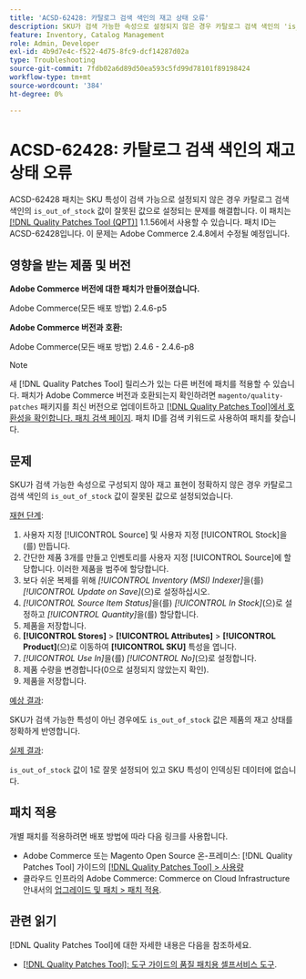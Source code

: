 ```yaml
---
title: 'ACSD-62428: 카탈로그 검색 색인의 재고 상태 오류'
description: SKU가 검색 가능한 속성으로 설정되지 않은 경우 카탈로그 검색 색인의 'is_out_of_stock' 값이 잘못 설정되는 문제를 해결하려면 ACSD-62428 패치를 적용합니다.
feature: Inventory, Catalog Management
role: Admin, Developer
exl-id: 4b9d7e4c-f522-4d75-8fc9-dcf14287d02a
type: Troubleshooting
source-git-commit: 7fdb02a6d89d50ea593c5fd99d78101f89198424
workflow-type: tm+mt
source-wordcount: '384'
ht-degree: 0%

---
```


# ACSD-62428: 카탈로그 검색 색인의 재고 상태 오류

ACSD-62428 패치는 SKU 특성이 검색 가능으로 설정되지 않은 경우 카탈로그 검색 색인의 `is_out_of_stock` 값이 잘못된 값으로 설정되는 문제를 해결합니다. 이 패치는 [[!DNL Quality Patches Tool (QPT)]](/help/tools/quality-patches-tool/quality-patches-tool-to-self-serve-quality-patches.md) 1.1.56에서 사용할 수 있습니다. 패치 ID는 ACSD-62428입니다. 이 문제는 Adobe Commerce 2.4.8에서 수정될 예정입니다.

## 영향을 받는 제품 및 버전

**Adobe Commerce 버전에 대한 패치가 만들어졌습니다.**

Adobe Commerce(모든 배포 방법) 2.4.6-p5

**Adobe Commerce 버전과 호환:**

Adobe Commerce(모든 배포 방법) 2.4.6 - 2.4.6-p8

>[!NOTE]
>
>새 [!DNL Quality Patches Tool] 릴리스가 있는 다른 버전에 패치를 적용할 수 있습니다. 패치가 Adobe Commerce 버전과 호환되는지 확인하려면 `magento/quality-patches` 패키지를 최신 버전으로 업데이트하고 [[!DNL Quality Patches Tool]에서 호환성을 확인합니다. 패치 검색 페이지](https://experienceleague.adobe.com/tools/commerce-quality-patches/index.html?lang=ko). 패치 ID를 검색 키워드로 사용하여 패치를 찾습니다.

## 문제

SKU가 검색 가능한 속성으로 구성되지 않아 재고 표현이 정확하지 않은 경우 카탈로그 검색 색인의 `is_out_of_stock` 값이 잘못된 값으로 설정되었습니다.

<u>재현 단계</u>:

1. 사용자 지정 [!UICONTROL Source] 및 사용자 지정 [!UICONTROL Stock]을(를) 만듭니다.
1. 간단한 제품 3개를 만들고 인벤토리를 사용자 지정 [!UICONTROL Source]에 할당합니다. 이러한 제품을 범주에 할당합니다.
1. 보다 쉬운 복제를 위해 *[!UICONTROL Inventory (MSI) Indexer]*&#x200B;을(를) *[!UICONTROL Update on Save]*(으)로 설정하십시오.
1. *[!UICONTROL Source Item Status]*&#x200B;을(를) *[!UICONTROL In Stock]*(으)로 설정하고 *[!UICONTROL Quantity]*&#x200B;을(를) 할당합니다.
1. 제품을 저장합니다.
1. **[!UICONTROL Stores]** > **[!UICONTROL Attributes]** > **[!UICONTROL Product]**(으)로 이동하여 **[!UICONTROL SKU]** 특성을 엽니다.
1. *[!UICONTROL Use In]*&#x200B;을(를) *[!UICONTROL No]*(으)로 설정합니다.
1. 제품 수량을 변경합니다(0으로 설정되지 않았는지 확인).
1. 제품을 저장합니다.

<u>예상 결과</u>:

SKU가 검색 가능한 특성이 아닌 경우에도 `is_out_of_stock` 값은 제품의 재고 상태를 정확하게 반영합니다.

<u>실제 결과</u>:

`is_out_of_stock` 값이 1로 잘못 설정되어 있고 SKU 특성이 인덱싱된 데이터에 없습니다.

## 패치 적용

개별 패치를 적용하려면 배포 방법에 따라 다음 링크를 사용합니다.

* Adobe Commerce 또는 Magento Open Source 온-프레미스: [!DNL Quality Patches Tool] 가이드의 [[!DNL Quality Patches Tool] > 사용량](/help/tools/quality-patches-tool/usage.md)
* 클라우드 인프라의 Adobe Commerce: Commerce on Cloud Infrastructure 안내서의 [업그레이드 및 패치 > 패치 적용](https://experienceleague.adobe.com/docs/commerce-cloud-service/user-guide/develop/upgrade/apply-patches.html?lang=ko).

## 관련 읽기

[!DNL Quality Patches Tool]에 대한 자세한 내용은 다음을 참조하세요.

* [[!DNL Quality Patches Tool]: 도구 가이드의 품질 패치용 셀프서비스 도구](/help/tools/quality-patches-tool/quality-patches-tool-to-self-serve-quality-patches.md).
